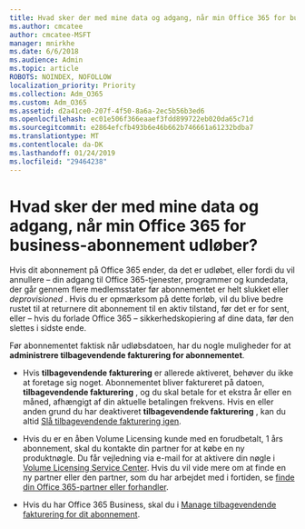 ```yaml
---
title: Hvad sker der med mine data og adgang, når min Office 365 for business-abonnement udløber?
ms.author: cmcatee
author: cmcatee-MSFT
manager: mnirkhe
ms.date: 6/6/2018
ms.audience: Admin
ms.topic: article
ROBOTS: NOINDEX, NOFOLLOW
localization_priority: Priority
ms.collection: Adm_O365
ms.custom: Adm_O365
ms.assetid: d2a41ce0-207f-4f50-8a6a-2ec5b56b3ed6
ms.openlocfilehash: ec01e506f366eaaef3fdd899722eb020da65c71d
ms.sourcegitcommit: e2864efcfb493b6e46b662b746661a61232bdba7
ms.translationtype: MT
ms.contentlocale: da-DK
ms.lasthandoff: 01/24/2019
ms.locfileid: "29464238"
---
```

# <a name="what-happens-to-my-data-and-access-when-my-office-365-for-business-subscription-ends"></a>Hvad sker der med mine data og adgang, når min Office 365 for business-abonnement udløber?

Hvis dit abonnement på Office 365 ender, da det er udløbet, eller fordi du vil annullere – din adgang til Office 365-tjenester, programmer og kundedata, der går gennem flere medlemsstater før abonnementet er helt slukket eller *deprovisioned*  . Hvis du er opmærksom på dette forløb, vil du blive bedre rustet til at returnere dit abonnement til en aktiv tilstand, før det er for sent, eller – hvis du forlade Office 365 – sikkerhedskopiering af dine data, før den slettes i sidste ende. 
  
Før abonnementet faktisk når udløbsdatoen, har du nogle muligheder for at **administrere tilbagevendende fakturering for abonnementet**. 
  
- Hvis **tilbagevendende fakturering** er allerede aktiveret, behøver du ikke at foretage sig noget. Abonnementet bliver faktureret på datoen, **tilbagevendende fakturering** , og du skal betale for et ekstra år eller en måned, afhængigt af din aktuelle betalingen frekvens. Hvis en eller anden grund du har deaktiveret **tilbagevendende fakturering** , kan du altid [Slå tilbagevendende fakturering igen](https://support.office.com/article/8d83b530-f4ca-47f6-a666-e5791cbacc7e).
    
- Hvis du er en åben Volume Licensing kunde med en forudbetalt, 1 års abonnement, skal du kontakte din partner for at købe en ny produktnøgle. Du får vejledning via e-mail for at aktivere din nøgle i [Volume Licensing Service Center](https://go.microsoft.com/fwlink/p/?LinkID=282016). Hvis du vil vide mere om at finde en ny partner eller den partner, som du har arbejdet med i fortiden, se [finde din Office 365-partner eller forhandler](https://support.office.com/article/b6c18a9b-2aed-4c84-9d75-af709160258c).
    
- Hvis du har Office 365 Business, skal du i [Manage tilbagevendende fakturering for dit abonnement](https://support.office.com/article/8d83b530-f4ca-47f6-a666-e5791cbacc7e).
    

